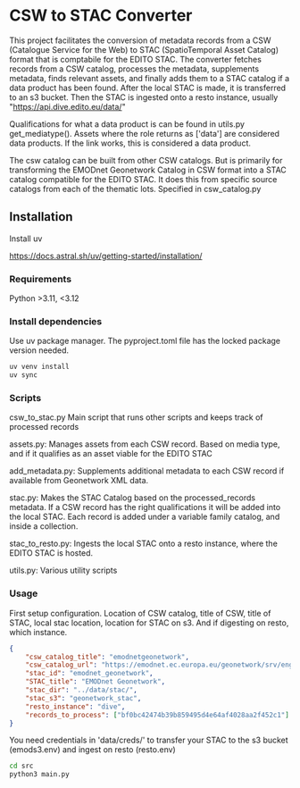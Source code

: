 # CSW to STAC Converter

This project facilitates the conversion of metadata records from a CSW (Catalogue Service for the Web) to STAC (SpatioTemporal Asset Catalog) format that is comptabile for the EDITO STAC. The converter fetches records from a CSW catalog, processes the metadata, supplements metadata, finds relevant assets, and finally adds them to a STAC catalog if a data product has been found. After the local STAC is made, it is transferred to an s3 bucket.  Then the STAC is ingested onto a resto instance, usually "https://api.dive.edito.eu/data/"

Qualifications for what a data product is can be found in utils.py get_mediatype().  Assets where the role returns as ['data'] are considered data products.  If the link works, this is considered a data product.

The csw catalog can be built from other CSW catalogs.  But is primarily for transforming the EMODnet Geonetwork Catalog in CSW format into a STAC catalog compatible for the EDITO STAC.  It does this from specific source catalogs from each of the thematic lots.  Specified in csw_catalog.py

## Installation

Install uv

https://docs.astral.sh/uv/getting-started/installation/


### Requirements

  Python >3.11, <3.12

### Install dependencies

Use uv package manager.  The pyproject.toml file has the locked package version needed. 

```bash
uv venv install
uv sync
```

### Scripts

csw_to_stac.py Main script that runs other scripts and keeps track of processed records

assets.py: Manages assets from each CSW record.  Based on media type, and if it qualifies as an asset viable for the EDITO STAC

add_metadata.py:  Supplements additional metadata to each CSW record if available from Geonetwork XML data.

stac.py:  Makes the STAC Catalog based on the processed_records metadata.  If a CSW record has the right qualifications it will be added into the local STAC.  Each record is added under a variable family catalog, and inside a collection.

stac_to_resto.py:  Ingests the local STAC onto a resto instance, where the EDITO STAC is hosted.  

utils.py: Various utility scripts


### Usage

First setup configuration.  Location of CSW catalog, title of CSW, title of STAC, local stac location, location for STAC on s3.  And if digesting on resto, which instance.

```json
{
    "csw_catalog_title": "emodnetgeonetwork",
    "csw_catalog_url": "https://emodnet.ec.europa.eu/geonetwork/srv/eng/csw",
    "stac_id": "emodnet_geonetwork",
    "STAC_title": "EMODnet Geonetwork",
    "stac_dir": "../data/stac/",
    "stac_s3": "geonetwork_stac",
    "resto_instance": "dive",
    "records_to_process": ["bf0bc42474b39b859495d4e64af4028aa2f452c1"]
}
```
You need credentials in 'data/creds/' to transfer your STAC to the s3 bucket (emods3.env) and ingest on resto (resto.env)

```bash
cd src
python3 main.py
```